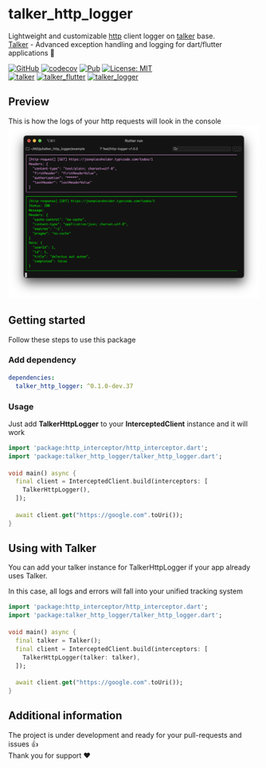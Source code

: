 # talker_http_logger
Lightweight and customizable [http](https://pub.dev/packages/http) client logger on [talker](https://pub.dev/packages/talker) base.<br>
[Talker](https://github.com/Frezyx/talker) - Advanced exception handling and logging for dart/flutter applications 🚀

<p>
  <a href="https://github.com/Frezyx/talker"><img src="https://img.shields.io/github/stars/Frezyx/talker?style=social" alt="GitHub"></a>
  <a href="https://codecov.io/gh/Frezyx/talker"><img src="https://codecov.io/gh/Frezyx/talker/branch/master/graph/badge.svg" alt="codecov"></a>
  <a href="https://pub.dev/packages/talker_http_logger"><img src="https://img.shields.io/pub/v/talker_http_logger.svg" alt="Pub"></a>
  <a href="https://opensource.org/licenses/MIT"><img src="https://img.shields.io/badge/license-MIT-blue.svg" alt="License: MIT"></a>
  <br>
  <a href="https://github.com/Frezyx/talker/actions"><img src="https://github.com/Frezyx/talker/workflows/talker/badge.svg" alt="talker"></a>
  <a href="https://github.com/Frezyx/talker_flutter/actions"><img src="https://github.com/Frezyx/talker/workflows/talker_flutter/badge.svg" alt="talker_flutter"></a>
  <a href="https://github.com/Frezyx/talker_logger/actions"><img src="https://github.com/Frezyx/talker/workflows/talker_logger/badge.svg" alt="talker_logger"></a>
</p>

## Preview
This is how the logs of your http requests will look in the console
![](https://github.com/Frezyx/talker/blob/dev/docs/assets/talker_http_logger/preview.png?raw=true)

## Getting started
Follow these steps to use this package

### Add dependency
```yaml
dependencies:
  talker_http_logger: ^0.1.0-dev.37
```

### Usage
Just add **TalkerHttpLogger** to your **InterceptedClient** instance and it will work

```dart
import 'package:http_interceptor/http_interceptor.dart';
import 'package:talker_http_logger/talker_http_logger.dart';

void main() async {
  final client = InterceptedClient.build(interceptors: [
    TalkerHttpLogger(),
  ]);

  await client.get("https://google.com".toUri());
}
```

## Using with Talker
You can add your talker instance for TalkerHttpLogger if your app already uses Talker.

In this case, all logs and errors will fall into your unified tracking system

```dart
import 'package:http_interceptor/http_interceptor.dart';
import 'package:talker_http_logger/talker_http_logger.dart';

void main() async {
  final talker = Talker();
  final client = InterceptedClient.build(interceptors: [
    TalkerHttpLogger(talker: talker),
  ]);

  await client.get("https://google.com".toUri());
}
```

## Additional information
The project is under development and ready for your pull-requests and issues 👍<br>
Thank you for support ❤️


